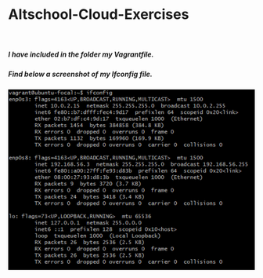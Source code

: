 # Altschool-Cloud-Exercises
<br>

##### I have included in the folder my Vagrantfile.

##### Find below a screenshot of my Ifconfig file.

![Ifconfig](./Ifconfig.png "Tolu Screenshot")